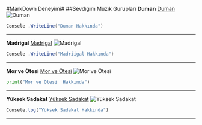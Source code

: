 #MarkDown Deneyimi#
##Sevdıgım Muzık Gurupları
**Duman**
[Duman](https://tr.wikipedia.org/wiki/Duman_(m%C3%BCzik_grubu))
![Duman](https://gundemebakiscom.teimg.com/gundemebakis-com/uploads/2024/06/kapak-101815.jpg)
``` C#
Consele .WriteLine("Duman Hakkında")
``` 
-----------------------------------------------
**Madrigal**
[Madrigal](https://tr.wikipedia.org/wiki/Madrigal_(m%C3%BCzik_grubu))
![Madrigal](https://paradiseproduction.com.tr/wp-content/uploads/2022/04/madrigal-in-sarkilarina-ne-kadar-hakimsin-jO0ag.jpg)

``` C#
Consele .WriteLine("Madriigal Hakkında")
``` 
------------------------------------------------
**Mor ve Ötesi**
[Mor ve Ötesi](https://tr.wikipedia.org/wiki/Mor_ve_%C3%B6tesi)
![Mor ve Ötesi](https://image.milimaj.com/i/milliyet/75/1100x570/61efca9f86b24a11e046228a.jpg)

```python
print("Mor ve Ötesi  Hakkında")
``` 
-------------------------------------------------
**Yüksek Sadakat**
[Yüksek Sadakat](https://tr.wikipedia.org/wiki/Y%C3%BCksek_Sadakat)
![Yüksek Sadakat](https://cdn.alemfm.com/Documents/alem_fm/images/2015/11/06/ca020687-04fb-48b3-aa6b-6b1e8e824795.jpg)


```javascript
Consele.log("Yüksek Sadakat Hakkında")
```
--------------------------------------------------




